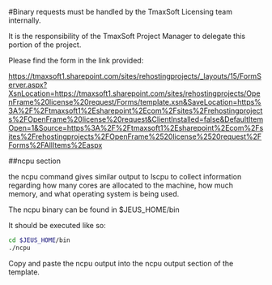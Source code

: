 #Binary requests must be handled by the TmaxSoft Licensing team internally.

It is the responsibility of the TmaxSoft Project Manager to delegate this portion of the project.

Please find the form in the link provided:

https://tmaxsoft1.sharepoint.com/sites/rehostingprojects/_layouts/15/FormServer.aspx?XsnLocation=https://tmaxsoft1.sharepoint.com/sites/rehostingprojects/OpenFrame%20license%20request/Forms/template.xsn&SaveLocation=https%3A%2F%2Ftmaxsoft1%2Esharepoint%2Ecom%2Fsites%2Frehostingprojects%2FOpenFrame%20license%20request&ClientInstalled=false&DefaultItemOpen=1&Source=https%3A%2F%2Ftmaxsoft1%2Esharepoint%2Ecom%2Fsites%2Frehostingprojects%2FOpenFrame%2520license%2520request%2FForms%2FAllItems%2Easpx

##ncpu section

the ncpu command gives similar output to lscpu to collect information regarding how many cores are allocated to the machine, how much memory, and what operating system is being used.

The ncpu binary can be found in $JEUS_HOME/bin

It should be executed like so:

```bash
cd $JEUS_HOME/bin
./ncpu
```

Copy and paste the ncpu output into the ncpu output section of the template.